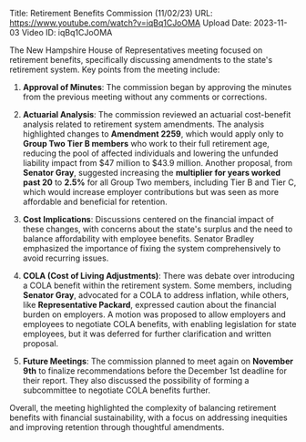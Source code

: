 Title: Retirement Benefits Commission (11/02/23)
URL: https://www.youtube.com/watch?v=iqBq1CJoOMA
Upload Date: 2023-11-03
Video ID: iqBq1CJoOMA

The New Hampshire House of Representatives meeting focused on retirement benefits, specifically discussing amendments to the state's retirement system. Key points from the meeting include:

1. **Approval of Minutes**: The commission began by approving the minutes from the previous meeting without any comments or corrections.

2. **Actuarial Analysis**: The commission reviewed an actuarial cost-benefit analysis related to retirement system amendments. The analysis highlighted changes to **Amendment 2259**, which would apply only to **Group Two Tier B members** who work to their full retirement age, reducing the pool of affected individuals and lowering the unfunded liability impact from $47 million to $43.9 million. Another proposal, from **Senator Gray**, suggested increasing the **multiplier for years worked past 20** to **2.5%** for all Group Two members, including Tier B and Tier C, which would increase employer contributions but was seen as more affordable and beneficial for retention.

3. **Cost Implications**: Discussions centered on the financial impact of these changes, with concerns about the state's surplus and the need to balance affordability with employee benefits. Senator Bradley emphasized the importance of fixing the system comprehensively to avoid recurring issues.

4. **COLA (Cost of Living Adjustments)**: There was debate over introducing a COLA benefit within the retirement system. Some members, including **Senator Gray**, advocated for a COLA to address inflation, while others, like **Representative Packard**, expressed caution about the financial burden on employers. A motion was proposed to allow employers and employees to negotiate COLA benefits, with enabling legislation for state employees, but it was deferred for further clarification and written proposal.

5. **Future Meetings**: The commission planned to meet again on **November 9th** to finalize recommendations before the December 1st deadline for their report. They also discussed the possibility of forming a subcommittee to negotiate COLA benefits further.

Overall, the meeting highlighted the complexity of balancing retirement benefits with financial sustainability, with a focus on addressing inequities and improving retention through thoughtful amendments.